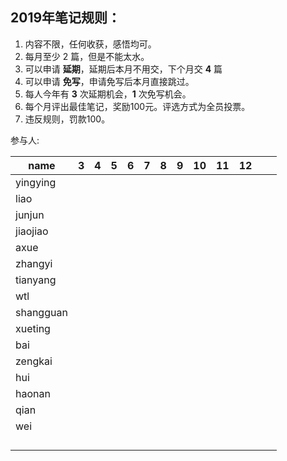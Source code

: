 ## 2019年笔记规则：

1. 内容不限，任何收获，感悟均可。
2. 每月至少 2 篇，但是不能太水。
3. 可以申请 **延期**，延期后本月不用交，下个月交 **4** 篇
4. 可以申请 **免写**，申请免写后本月直接跳过。
5. 每人今年有 **3** 次延期机会，**1** 次免写机会。
6. 每个月评出最佳笔记，奖励100元。评选方式为全员投票。
7. 违反规则，罚款100。

参与人:

| name |  3 |4| 5|6|7|8|9|10|11|12| | |
| ---- | ---- | ---- | ---- | ---- | ---- | ---- | ---- | ---- | ---- | ---- | ---- | ---- |
|yingying|      |      | | | | | | | | | ||
|liao|      |      | | | | | | | | | ||
|junjun|      |      | | | | | | | | | ||
|jiaojiao|      |      | | | | | | | | | ||
|axue|      |      | | | | | | | | | ||
|zhangyi|      |      | | | | | | | | | ||
|tianyang|      |      | | | | | | | | | ||
|wtl|      |      | | | | | | | | | ||
|shangguan|      |      | | | | | | | | | ||
|xueting|      |      | | | | | | | | | ||
|bai|      |      | | | | | | | | | ||
|zengkai|      |      | | | | | | | | | ||
|hui|      |      | | | | | | | | | ||
|haonan|      |      | | | | | | | | | ||
|qian|      |      | | | | | | | | | ||
|wei|      |      | | | | | | | | | ||
|      |      |      | | | | | | | | | ||
|      |      |      | | | | | | | | | ||
|      |      |      | | | | | | | | | ||
|      |      |      | | | | | | | | | ||
